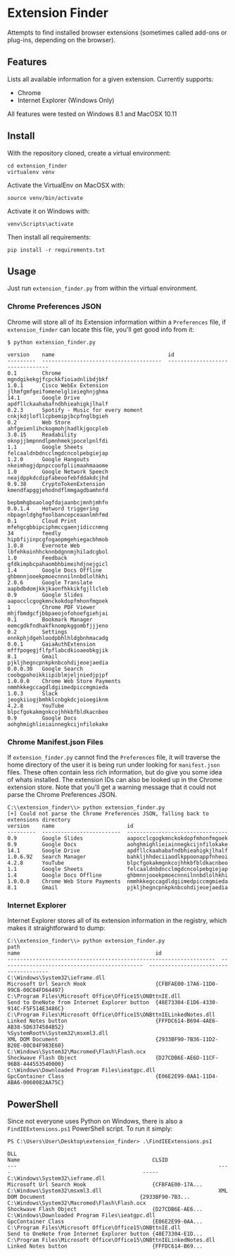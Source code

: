 # Extension Finder

Attempts to find installed browser extensions (sometimes called add-ons or plug-ins, depending on the browser).

## Features
Lists all available information for a given extension. Currently supports:

* Chrome
* Internet Explorer (Windows Only)

All features were tested on Windows 8.1 and MacOSX 10.11

## Install

With the repository cloned, create a virtual environment:

```
cd extension_finder
virtualenv venv
```

Activate the VirtualEnv on  MacOSX with:
```
source venv/bin/activate
```

Activate it on Windows with:
```
venv\Scripts\activate
```

Then install all requirements:
```
pip install -r requirements.txt
```

## Usage

Just run `extension_finder.py` from within the virtual environment.

### Chrome Preferences JSON

Chrome will store all of its Extension information within a `Preferences` file, if `extension_finder` 
can locate this file, you'll get good info from it:

```
$ python extension_finder.py

version    name                                    id
---------  --------------------------------------  --------------------------------
0.1        Chrome                                  mgndgikekgjfcpckkfioiadnlibdjbkf
1.0.1      Cisco WebEx Extension                   jlhmfgmfgeifomenelglieieghnjghma
14.1       Google Drive                            apdfllckaahabafndbhieahigkjlhalf
0.2.3      Spotify - Music for every moment        cnkjkdjlofllcpbemipjbcpfnglbgieh
0.2        Web Store                               ahfgeienlihckogmohjhadlkjgocpleb
3.0.15     Readability                             oknpjjbmpnndlpmnhmekjpocelpnlfdi
1.1        Google Sheets                           felcaaldnbdncclmgdcncolpebgiejap
1.2.0      Google Hangouts                         nkeimhogjdpnpccoofpliimaahmaaome
1.0        Google Network Speech                   neajdppkdcdipfabeoofebfddakdcjhd
0.9.38     CryptoTokenExtension                    kmendfapggjehodndflmmgagdbamhnfd
                                                   bepbmhgboaologfdajaanbcjmnhjmhfn
0.0.1.4    Hotword triggering                      nbpagnldghgfoolbancepceaanlmhfmd
0.1        Cloud Print                             mfehgcgbbipciphmccgaenjidiccnmng
34         feedly                                  hipbfijinpcgfogaopmgehiegacbhmob
1.0.8      Evernote Web                            lbfehkoinhhcknnbdgnnmjhiladcgbol
1.0        Feedback                                gfdkimpbcpahaombhbimeihdjnejgicl
1.4        Google Docs Offline                     ghbmnnjooekpmoecnnnilnnbdlolhkhi
2.0.6      Google Translate                        aapbdbdomjkkjkaonfhkkikfgjllcleb
0.9        Google Slides                           aapocclcgogkmnckokdopfmhonfmgoek
1          Chrome PDF Viewer                       mhjfbmdgcfjbbpaeojofohoefgiehjai
0.1        Bookmark Manager                        eemcgdkfndhakfknompkggombfjjjeno
0.2        Settings                                ennkphjdgehloodpbhlhldgbnhmacadg
0.0.1      GaiaAuthExtension                       mfffpogegjflfpflabcdkioaeobkgjik
8.1        Gmail                                   pjkljhegncpnkpknbcohdijeoejaedia
0.0.0.30   Google Search                           coobgpohoikkiipiblmjeljniedjpjpf
1.0.0.0    Chrome Web Store Payments               nmmhkkegccagdldgiimedpiccmgmieda
1.0.3      Slack                                   jeogkiiogjbmhklcnbgkdcjoioegiknm
4.2.8      YouTube                                 blpcfgokakmgnkcojhhkbfbldkacnbeo
0.9        Google Docs                             aohghmighlieiainnegkcijnfilokake
```

### Chrome Manifest.json Files

If `extension_finder.py` cannot find the `Preferences` file, it will traverse the home directory of the 
user it is being run under looking for `manifest.json` files. These often contain less rich information,
but do give you some idea of whats installed. The extension IDs can also be looked up in the Chrome extension
store. Note that you'll get a warning message that it could not parse the Chrome Preferences JSON.

```
C:\\extension_finder\\> python extension_finder.py
[+] Could not parse the Chrome Preferences JSON, falling back to extensions directory
version    name                       id
---------  -------------------------  --------------------------------
0.9        Google Slides              aapocclcgogkmnckokdopfmhonfmgoek
0.9        Google Docs                aohghmighlieiainnegkcijnfilokake
14.1       Google Drive               apdfllckaahabafndbhieahigkjlhalf
1.0.6.92   Search Manager             bahkljhhdeciiaodlkppoonappfnheoi
4.2.8      YouTube                    blpcfgokakmgnkcojhhkbfbldkacnbeo
1.1        Google Sheets              felcaaldnbdncclmgdcncolpebgiejap
1.4        Google Docs Offline        ghbmnnjooekpmoecnnnilnnbdlolhkhi
1.0.0.0    Chrome Web Store Payments  nmmhkkegccagdldgiimedpiccmgmieda
8.1        Gmail                      pjkljhegncpnkpknbcohdijeoejaedia
```

### Internet Explorer

Internet Explorer stores all of its extension information in the registry, which makes it straightforward to dump:

```
C:\\extension_finder\\> python extension_finder.py
path                                                                name                                           id
------------------------------------------------------------------  ---------------------------------------------  --------------------------------------
C:\Windows\System32\ieframe.dll                                     Microsoft Url Search Hook                      {CFBFAE00-17A6-11D0-99CB-00C04FD64497}
C:\Program Files\Microsoft Office\Office15\ONBttnIE.dll             Send to OneNote from Internet Explorer button  {48E73304-E1D6-4330-914C-F5F514E3486C}
C:\Program Files\Microsoft Office\Office15\ONBttnIELinkedNotes.dll  Linked Notes button                            {FFFDC614-B694-4AE6-AB38-5D6374584B52}
%SystemRoot%\System32\msxml3.dll                                    XML DOM Document                               {2933BF90-7B36-11D2-B20E-00C04F983E60}
C:\Windows\System32\Macromed\Flash\Flash.ocx                        Shockwave Flash Object                         {D27CDB6E-AE6D-11CF-96B8-444553540000}
C:\Windows\Downloaded Program Files\ieatgpc.dll                     GpcContainer Class                             {E06E2E99-0AA1-11D4-ABA6-0060082AA75C}
```

## PowerShell

Since not everyone uses Python on Windows, there is also a `FindIEExtensions.ps1` PowerShell script. To run it simply:

```
PS C:\Users\User\Desktop\extension_finder> .\FindIEExtensions.ps1

DLL                                                                Name                                          CLSID
---                                                                ----                                          -----
C:\Windows\System32\ieframe.dll                                    Microsoft Url Search Hook                     {CFBFAE00-17A...
C:\Windows\System32\msxml3.dll                                     XML DOM Document                              {2933BF90-7B3...
C:\Windows\System32\Macromed\Flash\Flash.ocx                       Shockwave Flash Object                        {D27CDB6E-AE6...
C:\Windows\Downloaded Program Files\ieatgpc.dll                    GpcContainer Class                            {E06E2E99-0AA...
C:\Program Files\Microsoft Office\Office15\ONBttnIE.dll            Send to OneNote from Internet Explorer button {48E73304-E1D...
C:\Program Files\Microsoft Office\Office15\ONBttnIELinkedNotes.dll Linked Notes button                           {FFFDC614-B69...
```
